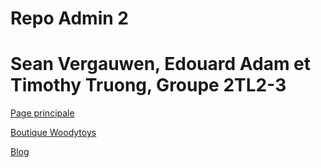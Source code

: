 # Repo Admin 2

# Sean Vergauwen, Edouard Adam et Timothy Truong, Groupe 2TL2-3

[Page principale](https://www.l2-3.ephec-ti.be/)

[Boutique Woodytoys](https://www.l2-3.ephec-ti.be/products.php)

[Blog](https://blog.l2-3.ephec-ti.be/)
